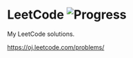 # LeetCode ![Progress](https://img.shields.io/badge/progress-231%2F335-green.svg?style=flat-square)

My LeetCode solutions.

https://oj.leetcode.com/problems/
